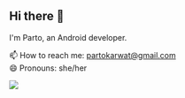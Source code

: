 ## Hi there 👋 

I'm Parto, an Android developer.

<!-- Feel free to look at my work example [Android showcase project](https://github.com/partokarwat/showcase-app) -->

📫 How to reach me: partokarwat@gmail.com <br/>
😄 Pronouns: she/her <br/>

[![](https://visitcount.itsvg.in/api?id=partokarwat&label=Profile%20Views&color=1&icon=4&pretty=false)](https://visitcount.itsvg.in)
<!--
**partokarwat/partokarwat** is a ✨ _special_ ✨ repository because its `README.md` (this file) appears on your GitHub profile.

Here are some ideas to get you started:

- 🔭 I’m currently working on ...
- 🌱 I’m currently learning ...
- 👯 I’m looking to collaborate on ...
- 🤔 I’m looking for help with ...
- 💬 Ask me about ...
- 📫 How to reach me: ...
- 😄 Pronouns: ...
- ⚡ Fun fact: ...
-->
